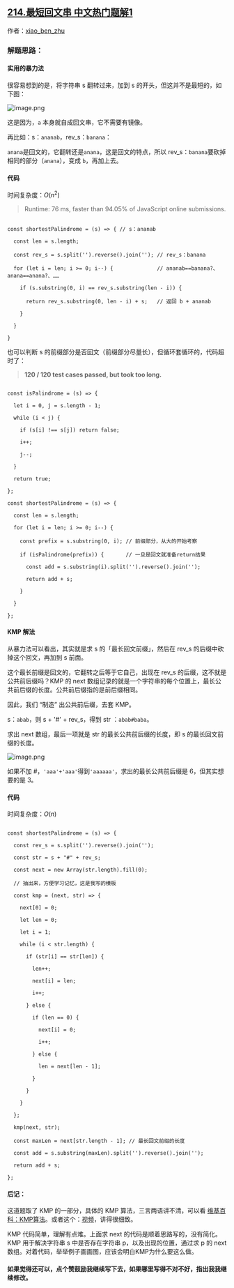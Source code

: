 ## [214.最短回文串 中文热门题解1](https://leetcode.cn/problems/shortest-palindrome/solutions/100000/shou-hua-tu-jie-cong-jian-dan-de-bao-li-fa-xiang-d)

作者：[xiao_ben_zhu](https://leetcode.cn/u/xiao_ben_zhu)

### 解题思路：
#### 实用的暴力法
很容易想到的是，将字符串 s 翻转过来，加到 s 的开头，但这并不是最短的，如下图：

![image.png](https://pic.leetcode-cn.com/1598650466-ovcnxY-image.png)

这是因为，`a` 本身就自成回文串，它不需要有镜像。
再比如：s：`ananab`，rev_s：`banana`：
`anana`是回文的，它翻转还是`anana`，这是回文的特点，所以 rev_s：`banana`要砍掉相同的部分（`anana`），变成 `b`，再加上去。
#### 代码
时间复杂度：$O(n^2)$
> Runtime: 76 ms, faster than 94.05% of JavaScript online submissions.
```Js []
const shortestPalindrome = (s) => { // s：ananab
  const len = s.length;
  const rev_s = s.split('').reverse().join(''); // rev_s：banana
  for (let i = len; i >= 0; i--) {              // ananab==banana?、anana==anana?、……
    if (s.substring(0, i) == rev_s.substring(len - i)) {
      return rev_s.substring(0, len - i) + s;   // 返回 b + ananab
    }
  }
}
```
也可以判断 s 的前缀部分是否回文（前缀部分尽量长），但循环套循环的，代码超时了：
> **120 / 120 test cases passed, but took too long.**
```Js []
const isPalindrome = (s) => {
  let i = 0, j = s.length - 1;
  while (i < j) {
    if (s[i] !== s[j]) return false;
    i++;
    j--;
  }
  return true;
};
const shortestPalindrome = (s) => {
  const len = s.length;
  for (let i = len; i >= 0; i--) {
    const prefix = s.substring(0, i); // 前缀部分，从大的开始考察
    if (isPalindrome(prefix)) {       // 一旦是回文就准备return结果
      const add = s.substring(i).split('').reverse().join('');
      return add + s;
    }
  }
};
```
#### KMP 解法

从暴力法可以看出，其实就是求 s 的「最长回文前缀」，然后在 rev_s 的后缀中砍掉这个回文，再加到 s 前面。

这个最长前缀是回文的，它翻转之后等于它自己，出现在 rev_s 的后缀，这不就是公共前后缀吗？KMP 的 next 数组记录的就是一个字符串的每个位置上，最长公共前后缀的长度。公共前后缀指的是前后缀相同。

因此，我们 “制造” 出公共前后缀，去套 KMP。

s：`abab`，则 s + '#' + rev_s，得到 str ：`abab#baba`。

求出 next 数组，最后一项就是 str 的最长公共前后缀的长度，即 s 的最长回文前缀的长度。
![image.png](https://pic.leetcode-cn.com/1598659267-NDnWKc-image.png)

如果不加 #，`'aaa'+'aaa'`得到`'aaaaaa'`，求出的最长公共前后缀是 6，但其实想要的是 3。



#### 代码
时间复杂度：$O(n)$
```Js []
const shortestPalindrome = (s) => {
  const rev_s = s.split('').reverse().join('');
  const str = s + "#" + rev_s;
  const next = new Array(str.length).fill(0);
  // 抽出来，方便学习记忆，这是我写的模板
  const kmp = (next, str) => {
    next[0] = 0;
    let len = 0;
    let i = 1;
    while (i < str.length) {
      if (str[i] == str[len]) {
        len++;
        next[i] = len;
        i++;
      } else {
        if (len == 0) {
          next[i] = 0;
          i++;
        } else {
          len = next[len - 1];
        }
      }
    }
  };
  kmp(next, str);
  const maxLen = next[str.length - 1]; // 最长回文前缀的长度
  const add = s.substring(maxLen).split('').reverse().join('');
  return add + s;
};
```
#### 后记：
这道题取了 KMP 的一部分，具体的 KMP 算法，三言两语讲不清，可以看 [维基百科：KMP算法](https://zh.wikipedia.org/wiki/%E5%85%8B%E5%8A%AA%E6%96%AF-%E8%8E%AB%E9%87%8C%E6%96%AF-%E6%99%AE%E6%8B%89%E7%89%B9%E7%AE%97%E6%B3%95)。或者这个：[视频](https://www.bilibili.com/video/BV1Px411z7Yo?from=search&seid=17279757832220900358)，讲得很细致。
KMP 代码简单，理解有点难。上面求 next 的代码是顺着思路写的，没有简化。KMP 用于解决字符串 s 中是否存在字符串 p，以及出现的位置，通过求 p 的 next 数组。对着代码，举举例子画画图，应该会明白KMP为什么要这么做。

#### 如果觉得还可以，点个赞鼓励我继续写下去，如果哪里写得不对不好，指出我我继续修改。